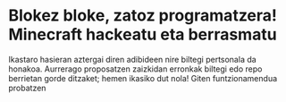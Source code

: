 # Blokez bloke, zatoz programatzera! Minecraft hackeatu eta berrasmatu
Ikastaro hasieran aztergai diren adibideen nire biltegi pertsonala da honakoa. Aurrerago proposatzen zaizkidan erronkak biltegi edo repo berrietan gorde ditzaket; hemen ikasiko dut nola! Giten funtzionamendua probatzen 
